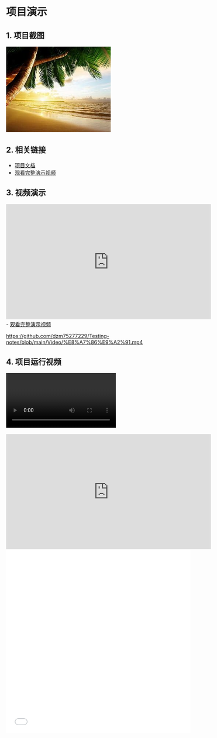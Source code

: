 # 项目演示

## 1. 项目截图
![安装代码截图](../../Images/tree.jpg)

## 2. 相关链接
- [项目文档](../Day1_TestFundamentals/Test_Theory.md)
- <a href="https://youtu.be/abc123" target="_blank">观看完整演示视频</a>

## 3. 视频演示
<iframe width="560" height="315" src="https://www.bilibili.com/video/BV1bg411V7pp?vd_source=e72e2fe7e39c9513f5f87765d3cc7937&spm_id_from=333.788.videopod.episodes&p=89" frameborder="0" allowfullscreen></iframe>
- <a href="https://www.bilibili.com/video/BV1bg411V7pp?vd_source=e72e2fe7e39c9513f5f87765d3cc7937&spm_id_from=333.788.videopod.episodes&p=89" target="_blank">观看完整演示视频</a>

https://github.com/dzm75277229/Testing-notes/blob/main/Video/%E8%A7%86%E9%A2%91.mp4
## 4. 项目运行视频
![安装运行视频](https://github.com/dzm75277229/Testing-notes/blob/main/Video/%E8%A7%86%E9%A2%91.mp4)
<iframe 
  width="560" 
  height="315" 
  src="https://www.youtube.com/embed/视频ID?autoplay=1&mute=1" 
  frameborder="0" 
  allow="accelerometer; autoplay; encrypted-media; gyroscope; picture-in-picture" 
  allowfullscreen>
</iframe>
<iframe 
  width="100%" 
  height="500" 
  src="//player.bilibili.com/player.html?aid=视频AID&page=1&autoplay=true" 
  scrolling="no" 
  border="0" 
  frameborder="no" 
  framespacing="0" 
  allowfullscreen="true">
</iframe>
